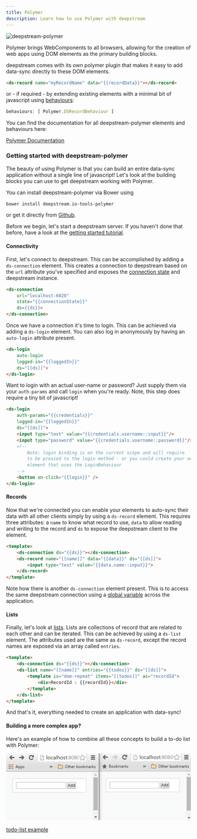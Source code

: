 ```yaml
---
title: Polymer
description: Learn how to use Polymer with deepstream
---
```


![deepstream-polymer](deepstream-polymer.png)

Polymer brings WebComponents to all browsers, allowing for the creation of web apps using DOM elements as the primary building blocks.

deepstream comes with its own polymer plugin that makes it easy to add data-sync directly to these DOM elements.

```html
<ds-record name="myRecordName" data="{{recordData}}"></ds-record>
```

or - if required - by extending existing elements with a minimal bit of javascript using [behaviours](//www.polymer-project.org/1.0/docs/devguide/behaviors.html):
```javascript
behaviours: [ Polymer.DSRecordBehaviour ]
```

You can find the documentation for all deepstream-polymer elements and behaviours here:

<a class="mega" href="//deepstreamio.github.io/deepstream.io-tools-polymer"><i class="fa fa-book"></i>Polymer Documentation</a>

### Getting started with deepstream-polymer
The beauty of using Polymer is that you can build an entire data-sync application without a single line of javascript! Let's look at the building blocks you can use to get deepstream working with Polymer.

You can install deepstream-polymer via Bower using
```bash
bower install deepstream.io-tools-polymer
```
or get it directly from [Github](https://github.com/deepstreamIO/deepstream.io-tools-polymer).

Before we begin, let's start a deepstream server. If you haven't done that before, have a look at the [getting started tutorial](/tutorials/guides/getting-started-quickstart/).

#### Connectivity
First, let's connect to deepstream. This can be accomplished by adding a `ds-connection` element. This creates a connection to deepstream based on the `url` attribute you've specified and exposes the [connection state](/docs/common/constants/#connection-state) and deepstream instance.

```html
<ds-connection
    url="localhost:6020"
    state="{{connectionState}}"
    ds={{ds}}>
</ds-connection>
```

Once we have a connection it's time to login. This can be achieved via adding a `ds-login` element. You can also log in anonymously by having an `auto-login` attribute present.

```html
<ds-login
    auto-login
    logged-in="{{loggedIn}}"
    ds="[[ds]]">
</ds-login>
```

Want to login with an actual user-name or password? Just supply them via your `auth-params` and call `login` when you're ready. Note, this step does require a tiny bit of javascript!

```html
<ds-login
    auth-params="{{credentials}}"
    logged-in="{{loggedIn}}"
    ds="[[ds]]">
    <input type="text" value="{{credentials.username::input}}"/>
    <input type="password" value="{{credentials.username::password}}"/>
    <!--
        Note: login binding is on the current scope and will require
        to be proxied to the login method - or you could create your own
        element that uses the LoginBehaviour
    -->
    <button on-click="{{login}}" />
</ds-login>
```

#### Records
Now that we're connected you can enable your elements to auto-sync their data with all other clients simply by using a `ds-record` element. This requires three attributes: a `name` to know what record to use, `data` to allow reading and writing to the record and `ds` to expose the deepstream client to the element.

```html
<template>
    <ds-connection ds="{{ds}}"></ds-connection>
    <ds-record name="[[name]]" data="{{data}}" ds="[[ds]]">
        <input type="text" value="{{data.name::input}}">
    </ds-record>
</template>
```

Note how there is another `ds-connection` element present. This is to access the same deepstream connection using a [global variable](https://github.com/Polymer/docs/issues/334) across the application.

#### Lists
Finally, let's look at [lists](https://deepstream.io/tutorials/core/datasync/lists/). Lists are collections of record that are related to each other and can be iterated. This can be achieved by using a `ds-list` element. The attributes used are the same as `ds-record`, except the record names are exposed via an array called `entries`.

```html
<template>
    <ds-connection ds="{{ds}}"></ds-connection>
    <ds-list name="[[name]]" entries="{{todos}}" ds="[[ds]]">
        <template is="dom-repeat" items="[[todos]]" as="recordId">
            <div>RecordId : {{recordId}}</div>
        </template>
    </ds-list>
</template>
```

And that's it, everything needed to create an application with data-sync!

#### Building a more complex app?
Here's an example of how to combine all these concepts to build a to-do list with Polymer:

![basic todo app with deepstream-polymer](polymer-example-app.gif)

<a class="mega" href="//github.com/deepstreamIO/ds-tutorial-polymer"><i class="fa fa-github"></i>todo-list example</a>
